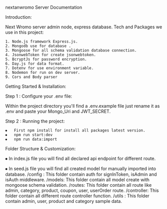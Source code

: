 
nextanwromo Server Documentation


Introduction: 

Next Wromo server admin node, express database. 
Tech and Packages we use in this project:

    1. Node.js framework Express.js.
    2. Mongodb use for database .
    3. Mongoose for all schema validation database connection.
    4. JsonwebToken for create jsonwebtoken.
    5. BcryptJs for password encryption.
    6. Day.js for data format.
    7. Dotenv for use environment variable.
    8. Nodemon for run on dev server.
    9. Cors and Body parser

Getting Started & Installation:


Step 1 : Configure your .env file:

Within the project directory you'll find a .env.example file just rename it as .env and paste your Mongo_Uri and JWT_SECRET.

Step 2 : Running the project:

    ⦁	First npm install for install all packages latest version.
    ⦁	npm run start:dev 
    ⦁	npm run data:import
        


Folder Structure & Customization:

⦁   In index.js file you will find all declared api endpoint for different route.

⦁   In seed.js file you will find all created model for manually imported into database.
/config : This folder contain auth for signInToken, isAdmin and isAuth middleware.
/models: This folder contain all model create with mongoose schema validation.
/routes: This folder contain all route like admin, category, product, coupon, user, userOrder route. 
/controller: This folder contain all different route controller function.
/utils : This folder contain admin, user, product and category sample data.
